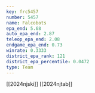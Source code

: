 ```yaml
---
key: frc5457
number: 5457
name: Falcobots
epa_end: 5.68
auto_epa_end: 2.87
teleop_epa_end: 2.08
endgame_epa_end: 0.73
winrate: 0.3333
district_epa_rank: 121
district_epa_percentile: 0.0472
type: Team
---
```

[[2024njski]]
[[2024njtab]]
